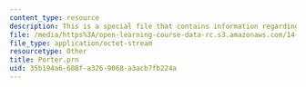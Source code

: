```yaml
---
content_type: resource
description: This is a special file that contains information regarding porter.
file: /media/https%3A/open-learning-course-data-rc.s3.amazonaws.com/14-271-industrial-organization-i-fall-2013/35b194a6608fa3269068a3acb7fb224a_Porter.prn
file_type: application/octet-stream
resourcetype: Other
title: Porter.prn
uid: 35b194a6-608f-a326-9068-a3acb7fb224a
---
```

